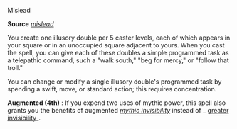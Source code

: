 Mislead

**Source** [_mislead_](spells/mislead.md#_mislead)

You create one illusory double per 5 caster levels, each of which appears in your square or in an unoccupied square adjacent to yours. When you cast the spell, you can give each of these doubles a simple programmed task as a telepathic command, such a "walk south," "beg for mercy," or "follow that troll."

You can change or modify a single illusory double's programmed task by spending a swift, move, or standard action; this requires concentration.

**Augmented (4th)** : If you expend two uses of mythic power, this spell also grants you the benefits of augmented [_mythic invisibility_](mythicAdventures/mythicSpells/invisibility.md) instead of _ [greater invisibility](spells/invisibility.md#_invisibility-greater)_.


